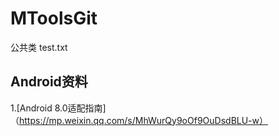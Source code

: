 # MToolsGit
公共类
test.txt
## Android资料
1.[Android 8.0适配指南]（https://mp.weixin.qq.com/s/MhWurQy9oOf9OuDsdBLU-w）
